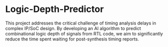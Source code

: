 # Logic-Depth-Predictor
This project addresses the critical challenge of timing analysis delays in complex IP/SoC design. By developing an AI algorithm to predict combinational logic depth of signals from RTL code, we aim to significantly reduce the time spent waiting for post-synthesis timing reports. 
